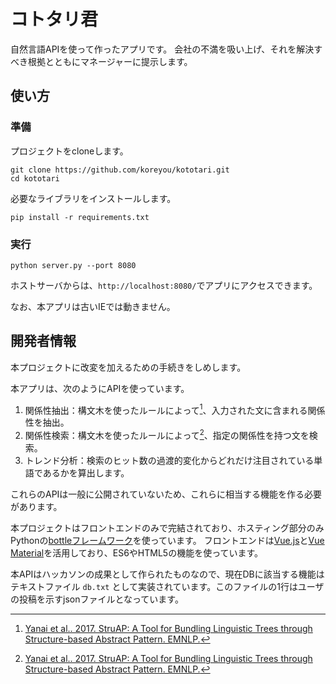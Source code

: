 # コトタリ君

自然言語APIを使って作ったアプリです。
会社の不満を吸い上げ、それを解決すべき根拠とともにマネージャーに提示します。

## 使い方

### 準備

プロジェクトをcloneします。

```
git clone https://github.com/koreyou/kototari.git
cd kototari
```

必要なライブラリをインストールします。

```
pip install -r requirements.txt
```


### 実行


```
python server.py --port 8080
```

ホストサーバからは、`http://localhost:8080/`でアプリにアクセスできます。

なお、本アプリは古いIEでは動きません。

## 開発者情報

本プロジェクトに改変を加えるための手続きをしめします。

本アプリは、次のようにAPIを使っています。

1. 関係性抽出：構文木を使ったルールによって[^1]、入力された文に含まれる関係性を抽出。
2. 関係性検索：構文木を使ったルールによって[^1]、指定の関係性を持つ文を検索。
3. トレンド分析：検索のヒット数の過渡的変化からどれだけ注目されている単語であるかを算出します。

[^1]: [Yanai et al.. 2017. StruAP: A Tool for Bundling Linguistic Trees through Structure-based Abstract Pattern. EMNLP.](http://aclweb.org/anthology/D/D17/D17-2006.pdf)

これらのAPIは一般に公開されていないため、これらに相当する機能を作る必要があります。

本プロジェクトはフロントエンドのみで完結されており、ホスティング部分のみPythonの[bottleフレームワーク](https://bottlepy.org/)を使っています。
フロントエンドは[Vue.js](https://vuejs.org/)と[Vue Material](https://vuematerial.io/)を活用しており、ES6やHTML5の機能を使っています。

本APIはハッカソンの成果として作られたものなので、現在DBに該当する機能はテキストファイル `db.txt` として実装されています。このファイルの1行はユーザの投稿を示すjsonファイルとなっています。